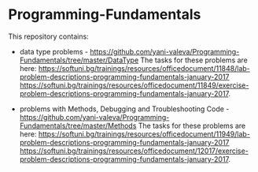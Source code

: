 # Programming-Fundamentals

This repository contains:

- data type problems - https://github.com/yani-valeva/Programming-Fundamentals/tree/master/DataType 
The tasks for these problems are here:
https://softuni.bg/trainings/resources/officedocument/11848/lab-problem-descriptions-programming-fundamentals-january-2017 https://softuni.bg/trainings/resources/officedocument/11849/exercise-problem-descriptions-programming-fundamentals-january-2017.

- problems with Methods, Debugging and Troubleshooting Code - https://github.com/yani-valeva/Programming-Fundamentals/tree/master/Methods
The tasks for these problems are here:
https://softuni.bg/trainings/resources/officedocument/11949/lab-problem-descriptions-programming-fundamentals-january-2017 https://softuni.bg/trainings/resources/officedocument/12017/exercise-problem-descriptions-programming-fundamentals-january-2017.

